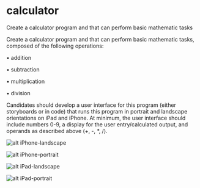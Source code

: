 # calculator
Create a calculator program and that can perform basic mathematic tasks

Create a calculator program and that can perform basic mathematic tasks, composed of the following operations:

•   addition

•   subtraction

•   multiplication

•   division

Candidates should develop a user interface for this program (either storyboards or in code) that runs this program in portrait and landscape orientations on iPad and iPhone. At minimum, the user interface should include numbers 0-9, a display for the user entry/calculated output, and operands as described above (+, -, *, /).


![alt iPhone-landscape](https://github.com/pakidanish/calculator/blob/master/iphone-landscape.png)

![alt iPhone-portrait](https://github.com/pakidanish/calculator/blob/master/iphone-portrait.png)

![alt iPad-landscape](https://github.com/pakidanish/calculator/blob/master/ipad-landscape.png)

![alt iPad-portrait](https://github.com/pakidanish/calculator/blob/master/ipad-portrait.png)

